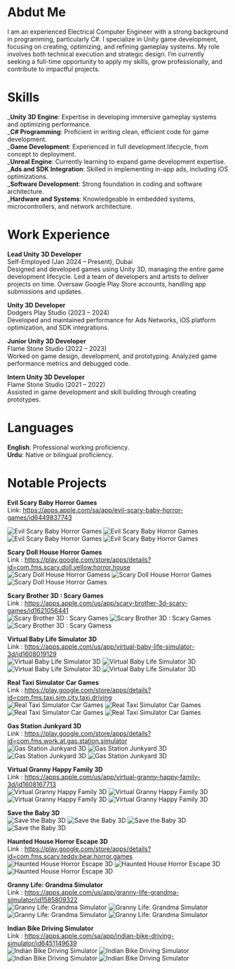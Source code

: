 
# Abdut Me
I am an experienced Electrical Computer Engineer with a strong background in programming, particularly C#. I specialize in Unity game development, focusing on creating, optimizing, and refining gameplay systems. My role involves both technical execution and strategic design. I’m currently seeking a full-time opportunity to apply my skills, grow professionally, and contribute to impactful projects.

# Skills
_**Unity 3D Engine**: Expertise in developing immersive gameplay systems and optimizing performance.<br>
_**C# Programming**: Proficient in writing clean, efficient code for game development.<br>
_**Game Development**: Experienced in full development lifecycle, from concept to deployment.<br>
_**Unreal Engine**: Currently learning to expand game development expertise.<br>
_**Ads and SDK Integration**: Skilled in implementing in-app ads, including iOS optimizations.<br>
_**Software Development**: Strong foundation in coding and software architecture.<br>
_**Hardware and Systems**: Knowledgeable in embedded systems, microcontrollers, and network architecture.<br>

# Work Experience
**Lead Unity 3D Developer**<br>
Self-Employed (Jan 2024 – Present), Dubai<br>
Designed and developed games using Unity 3D, managing the entire game development lifecycle.
Led a team of developers and artists to deliver projects on time.
Oversaw Google Play Store accounts, handling app submissions and updates.<br>

**Unity 3D Developer**<br>
Dodgers Play Studio (2023 – 2024)<br>
Developed and maintained performance for Ads Networks, iOS platform optimization, and SDK integrations.<br>

**Junior Unity 3D Developer**<br>
Flame Stone Studio (2022 – 2023)<br>
Worked on game design, development, and prototyping.
Analyzed game performance metrics and debugged code.<br>

**Intern Unity 3D Developer**<br>
Flame Stone Studio (2021 – 2022) <br>
Assisted in game development and skill building through creating prototypes.<br>

# Languages
**English**: Professional working proficiency.<br>
**Urdu**: Native or bilingual proficiency.<br>

# Notable Projects
**Evil Scary Baby Horror Games** <br>
Link: https://apps.apple.com/sa/app/evil-scary-baby-horror-games/id6449837743

![Evil Scary Baby Horror Games](assets/1.jpg)
![Evil Scary Baby Horror Games](assets/2.jpg)
![Evil Scary Baby Horror Games](assets/3.jpg)
![Evil Scary Baby Horror Games](assets/4.jpg) <br>

**Scary Doll House Horror Games**<br>
Link : https://play.google.com/store/apps/details?id=com.fms.scary.doll.yellow.horror.house<br>
![Scary Doll House Horror Gamess](assets/S1.jpg)
![Scary Doll House Horror Games](assets/S2.jpg)
![Scary Doll House Horror Games](assets/S3.jpg) <br>

**Scary Brother 3D : Scary Games** <br>
Link : https://apps.apple.com/us/app/scary-brother-3d-scary-games/id1621056441 <br>
![Scary Brother 3D : Scary Games](assets/SB1.jpg)
![Scary Brother 3D : Scary Games](assets/SB2.jpg)
![Scary Brother 3D : Scary Gamess](assets/SB3.jpg) <br>

**Virtual Baby Life Simulator 3D** <br>
Link : https://apps.apple.com/us/app/virtual-baby-life-simulator-3d/id1608019129 <br>
![Virtual Baby Life Simulator 3D](assets/SSB1.jpg)
![Virtual Baby Life Simulator 3D](assets/SSB2.jpg)
![Virtual Baby Life Simulator 3D](assets/SSB3.jpg)
![Virtual Baby Life Simulator 3D](assets/SSB4.jpg) <br>

**Real Taxi Simulator Car Games**<br>
Link : https://play.google.com/store/apps/details?id=com.fms.taxi.sim.city.taxi.driving <br>
![Real Taxi Simulator Car Games](assets/RT1.jpg)
![Real Taxi Simulator Car Games](assets/RT2.jpg)
![Real Taxi Simulator Car Games](assets/RT4.jpg)
![Real Taxi Simulator Car Games](assets/RT#.jpg) <br>

**Gas Station Junkyard 3D**<br>
Link : https://play.google.com/store/apps/details?id=com.fms.work.at.gas.station.simulator <br>
![Gas Station Junkyard 3D](assets/GS1.jpg)
![Gas Station Junkyard 3D](assets/GS2.jpg)
![Gas Station Junkyard 3D](assets/GS3.jpg)
![Gas Station Junkyard 3D](assets/GS4.jpg) <br>

**Virtual Granny Happy Family 3D** <br>
Link : https://apps.apple.com/us/app/virtual-granny-happy-family-3d/id1608167713 <br>
![Virtual Granny Happy Family 3D](assets/VG1.jpg)
![Virtual Granny Happy Family 3D](assets/VG2.jpg)
![Virtual Granny Happy Family 3D](assets/VG3.jpg)
![Virtual Granny Happy Family 3D](assets/VG4.jpg)

**Save the Baby 3D** <br>
![Save the Baby 3D](assets/S_1.jpg)
![Save the Baby 3D](assets/S_2.jpg)
![Save the Baby 3D](assets/S_3.jpg)
![Save the Baby 3D](assets/S_4.jpg) <br>

**Haunted House Horror Escape 3D** <br>
Link : https://play.google.com/store/apps/details?id=com.fms.scary.teddy.bear.horror.games <br>
![Haunted House Horror Escape 3D](assets/HH1.jpg)
![Haunted House Horror Escape 3D](assets/HH2.jpg)
![Haunted House Horror Escape 3D](assets/HH3.jpg) <br>

**Granny Life: Grandma Simulator** <br>
Link : https://apps.apple.com/us/app/granny-life-grandma-simulator/id1585809322 <br>
![Granny Life: Grandma Simulator](assets/GL1.jpg)
![Granny Life: Grandma Simulator](assets/GL2.jpg)
![Granny Life: Grandma Simulator](assets/GL3.jpg)
![Granny Life: Grandma Simulator](assets/GL4.jpg)<br>

**Indian Bike Driving Simulator** <br>
Link : https://apps.apple.com/sa/app/indian-bike-driving-simulator/id6451149639<br>
![Indian Bike Driving Simulator](assets/IB1.jpg)
![Indian Bike Driving Simulator](assets/IB2.jpg)
![Indian Bike Driving Simulator](assets/IB3.jpg)
![Indian Bike Driving Simulator](assets/IB4.jpg) <br>





